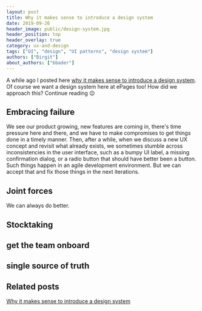 ```yaml
---
layout: post
title: Why it makes sense to introduce a design system
date: 2019-09-26
header_image: public/design-system.jpg
header_position: top
header_overlay: true
category: ux-and-design
tags: ["UI", "design", "UI patterns", "design system"]
authors: ["Birgit"]
about_authors: ["bbader"]
---
```


A  while ago I posted here [why it makes sense to introduce a design system](/blog/ux-and-design/why-it-makes-sense-to-introduce-a-design-system/).
Of course we want a design system here at ePages too!
How did we approach this?
Continue reading 😉

## Embracing failure

We see our product growing, new features are coming in, there's time pressure here and there, and we have to make compromises to get things done in a timely manner.
Then, after a while, when we discuss a new UX concept and revisit what already exists, we sometimes stumble across inconsistencies in the user interface, such as a bumpy UI label, a missing confirmation dialog, or a radio button that should have better been a button.
Such things happen in an agile development environment.
But we can accept that and fix those things in the next iterations.

## Joint forces

We can always do better.


## Stocktaking


## get the team onboard




## single source of truth





## Related posts

[Why it makes sense to introduce a design system](/blog/ux-and-design/why-it-makes-sense-to-introduce-a-design-system/)